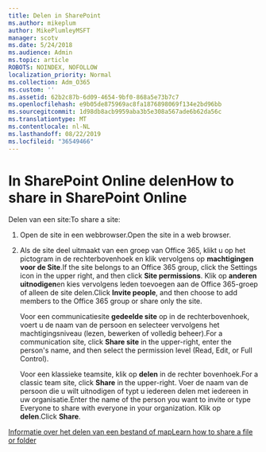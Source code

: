 ```yaml
---
title: Delen in SharePoint
ms.author: mikeplum
author: MikePlumleyMSFT
manager: scotv
ms.date: 5/24/2018
ms.audience: Admin
ms.topic: article
ROBOTS: NOINDEX, NOFOLLOW
localization_priority: Normal
ms.collection: Adm_O365
ms.custom: ''
ms.assetid: 62b2c87b-6d09-4654-9bf0-868a5e73b7c7
ms.openlocfilehash: e9b05de875969ac8fa1876898069f134e2bd96bb
ms.sourcegitcommit: 1d98db8acb9959aba3b5e308a567ade6b62da56c
ms.translationtype: MT
ms.contentlocale: nl-NL
ms.lasthandoff: 08/22/2019
ms.locfileid: "36549466"
---
```

# <a name="how-to-share-in-sharepoint-online"></a><span data-ttu-id="7d18d-102">In SharePoint Online delen</span><span class="sxs-lookup"><span data-stu-id="7d18d-102">How to share in SharePoint Online</span></span>

<span data-ttu-id="7d18d-103">Delen van een site:</span><span class="sxs-lookup"><span data-stu-id="7d18d-103">To share a site:</span></span>
  
1. <span data-ttu-id="7d18d-104">Open de site in een webbrowser.</span><span class="sxs-lookup"><span data-stu-id="7d18d-104">Open the site in a web browser.</span></span>
    
2. <span data-ttu-id="7d18d-105">Als de site deel uitmaakt van een groep van Office 365, klikt u op het pictogram in de rechterbovenhoek en klik vervolgens op **machtigingen voor de Site**.</span><span class="sxs-lookup"><span data-stu-id="7d18d-105">If the site belongs to an Office 365 group, click the Settings icon in the upper right, and then click **Site permissions**.</span></span> <span data-ttu-id="7d18d-106">Klik op **anderen uitnodigen**en kies vervolgens leden toevoegen aan de Office 365-groep of alleen de site delen.</span><span class="sxs-lookup"><span data-stu-id="7d18d-106">Click **Invite people**, and then choose to add members to the Office 365 group or share only the site.</span></span> 
    
    <span data-ttu-id="7d18d-107">Voor een communicatiesite **gedeelde site** op in de rechterbovenhoek, voert u de naam van de persoon en selecteer vervolgens het machtigingsniveau (lezen, bewerken of volledig beheer).</span><span class="sxs-lookup"><span data-stu-id="7d18d-107">For a communication site, click **Share site** in the upper-right, enter the person's name, and then select the permission level (Read, Edit, or Full Control).</span></span> 
    
    <span data-ttu-id="7d18d-108">Voor een klassieke teamsite, klik op **delen** in de rechter bovenhoek.</span><span class="sxs-lookup"><span data-stu-id="7d18d-108">For a classic team site, click **Share** in the upper-right.</span></span> <span data-ttu-id="7d18d-109">Voer de naam van de persoon die u wilt uitnodigen of typt u iedereen delen met iedereen in uw organisatie.</span><span class="sxs-lookup"><span data-stu-id="7d18d-109">Enter the name of the person you want to invite or type Everyone to share with everyone in your organization.</span></span> <span data-ttu-id="7d18d-110">Klik op **delen**.</span><span class="sxs-lookup"><span data-stu-id="7d18d-110">Click **Share**.</span></span>
    
[<span data-ttu-id="7d18d-111">Informatie over het delen van een bestand of map</span><span class="sxs-lookup"><span data-stu-id="7d18d-111">Learn how to share a file or folder</span></span>](https://go.microsoft.com/fwlink/?linkid=511430)
  

